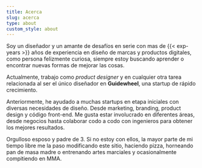 ```yaml
---
title: Acerca
slug: acerca
type: about
custom_style: about
---
```

Soy un diseñador y un amante de desafíos en serie con mas de {{< exp-years >}} años de experiencia en diseño de marcas y productos digitales, como persona felizmente curiosa, siempre estoy buscando aprender o encontrar nuevas formas de mejorar las cosas.

Actualmente, trabajo como *product designer* y en cualquier otra tarea relacionada al ser el único diseñador en **Guidewheel**, una startup de rápido crecimiento.

Anteriormente, he ayudado a muchas startups en etapa iniciales con diversas necesidades de diseño. Desde marketing, branding, product design y código front-end. Me gusta estar involucrado en diferentes áreas, desde negocios hasta colaborar codo a codo con ingenieros para obtener los mejores resultados.

Orgulloso esposo y padre de 3. Si no estoy con ellos, la mayor parte de mi tiempo libre me la paso modificando este sitio, haciendo pizza, horneando pan de masa madre o entrenando artes marciales y ocasionalmente compitiendo en MMA.